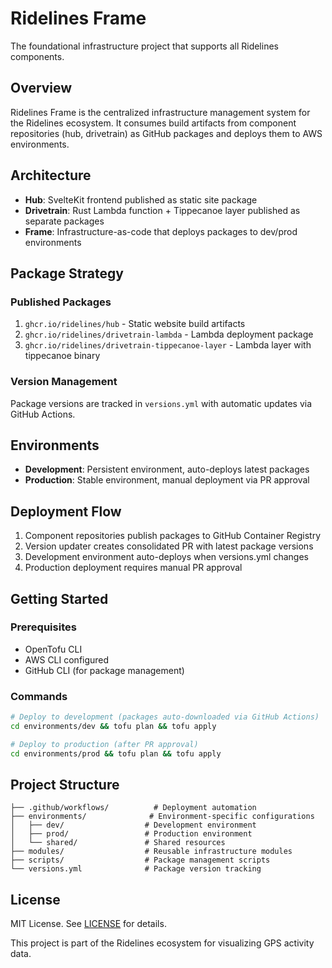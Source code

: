# Ridelines Frame

The foundational infrastructure project that supports all Ridelines components.

## Overview

Ridelines Frame is the centralized infrastructure management system for the Ridelines ecosystem. It consumes build artifacts from component repositories (hub, drivetrain) as GitHub packages and deploys them to AWS environments.

## Architecture

- **Hub**: SvelteKit frontend published as static site package
- **Drivetrain**: Rust Lambda function + Tippecanoe layer published as separate packages
- **Frame**: Infrastructure-as-code that deploys packages to dev/prod environments

## Package Strategy

### Published Packages
1. `ghcr.io/ridelines/hub` - Static website build artifacts
2. `ghcr.io/ridelines/drivetrain-lambda` - Lambda deployment package
3. `ghcr.io/ridelines/drivetrain-tippecanoe-layer` - Lambda layer with tippecanoe binary

### Version Management
Package versions are tracked in `versions.yml` with automatic updates via GitHub Actions.

## Environments

- **Development**: Persistent environment, auto-deploys latest packages
- **Production**: Stable environment, manual deployment via PR approval

## Deployment Flow

1. Component repositories publish packages to GitHub Container Registry
2. Version updater creates consolidated PR with latest package versions
3. Development environment auto-deploys when versions.yml changes
4. Production deployment requires manual PR approval

## Getting Started

### Prerequisites
- OpenTofu CLI
- AWS CLI configured
- GitHub CLI (for package management)

### Commands
```bash
# Deploy to development (packages auto-downloaded via GitHub Actions)
cd environments/dev && tofu plan && tofu apply

# Deploy to production (after PR approval)
cd environments/prod && tofu plan && tofu apply
```

## Project Structure

```
├── .github/workflows/          # Deployment automation
├── environments/              # Environment-specific configurations
│   ├── dev/                  # Development environment
│   ├── prod/                 # Production environment
│   └── shared/               # Shared resources
├── modules/                  # Reusable infrastructure modules
├── scripts/                  # Package management scripts
└── versions.yml              # Package version tracking
```

## License

MIT License. See [LICENSE](LICENSE) for details.

This project is part of the Ridelines ecosystem for visualizing GPS activity data.